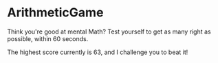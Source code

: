 # ArithmeticGame
Think you're good at mental Math? Test yourself to get as many right as possible, within 60 seconds.

The highest score currently is 63, and I challenge you to beat it!
